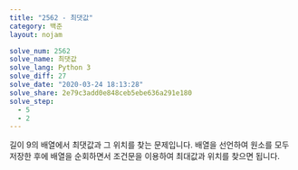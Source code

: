 ```yaml
---
title: "2562 - 최댓값"
category: 백준
layout: nojam

solve_num: 2562
solve_name: 최댓값
solve_lang: Python 3
solve_diff: 27
solve_date: "2020-03-24 18:13:28"
solve_share: 2e79c3add0e848ceb5ebe636a291e180
solve_step:
  - 5
  - 2
---
```


길이 9의 배열에서 최댓값과 그 위치를 찾는 문제입니다. 배열을 선언하여 원소를 모두 저장한 후에 배열을 순회하면서 조건문을 이용하여 최대값과 위치를 찾으면 됩니다.